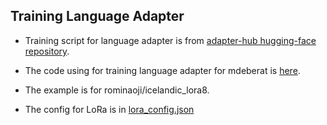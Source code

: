
## Training Language Adapter

- Training script for language adapter is from [adapter-hub hugging-face repository](https://github.com/adapter-hub/adapters).

- The code using for training language adapter for mdeberat is [here](https://github.com/adapter-hub/adapters/blob/main/examples/pytorch/language-modeling/run_mlm.py).


- The example is for rominaoji/icelandic_lora8.

- The config for LoRa is in [lora_config.json](https://github.com/rominaoji/german-language-adapter/blob/main/training/lora_config.json)